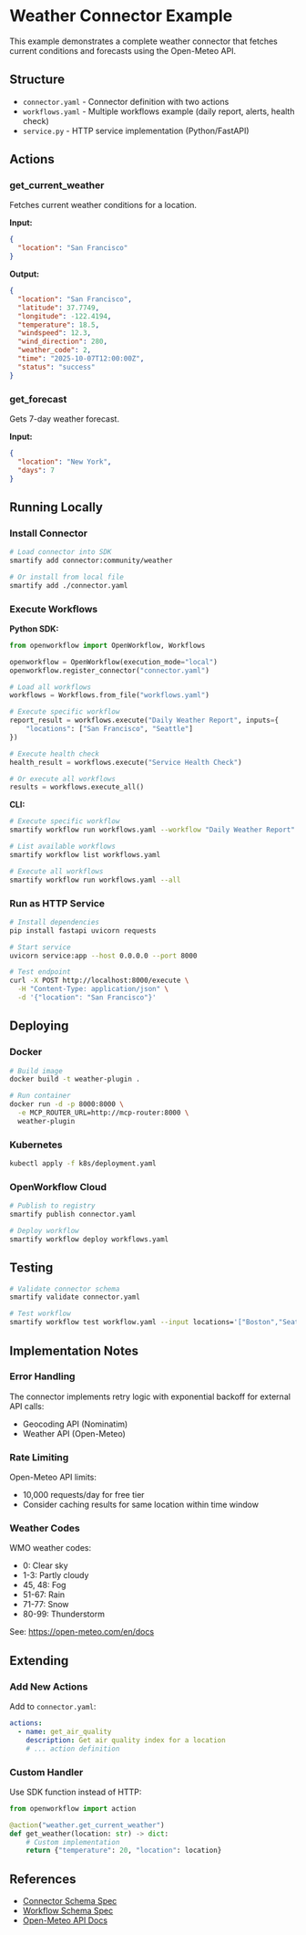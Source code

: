 # Weather Connector Example

This example demonstrates a complete weather connector that fetches current conditions and forecasts using the Open-Meteo API.

## Structure

- `connector.yaml` - Connector definition with two actions
- `workflows.yaml` - Multiple workflows example (daily report, alerts, health check)
- `service.py` - HTTP service implementation (Python/FastAPI)

## Actions

### get_current_weather

Fetches current weather conditions for a location.

**Input:**
```json
{
  "location": "San Francisco"
}
```

**Output:**
```json
{
  "location": "San Francisco",
  "latitude": 37.7749,
  "longitude": -122.4194,
  "temperature": 18.5,
  "windspeed": 12.3,
  "wind_direction": 280,
  "weather_code": 2,
  "time": "2025-10-07T12:00:00Z",
  "status": "success"
}
```

### get_forecast

Gets 7-day weather forecast.

**Input:**
```json
{
  "location": "New York",
  "days": 7
}
```

## Running Locally

### Install Connector

```bash
# Load connector into SDK
smartify add connector:community/weather

# Or install from local file
smartify add ./connector.yaml
```

### Execute Workflows

**Python SDK:**
```python
from openworkflow import OpenWorkflow, Workflows

openworkflow = OpenWorkflow(execution_mode="local")
openworkflow.register_connector("connector.yaml")

# Load all workflows
workflows = Workflows.from_file("workflows.yaml")

# Execute specific workflow
report_result = workflows.execute("Daily Weather Report", inputs={
    "locations": ["San Francisco", "Seattle"]
})

# Execute health check
health_result = workflows.execute("Service Health Check")

# Or execute all workflows
results = workflows.execute_all()
```

**CLI:**
```bash
# Execute specific workflow
smartify workflow run workflows.yaml --workflow "Daily Weather Report" --input locations='["Boston","NYC"]'

# List available workflows
smartify workflow list workflows.yaml

# Execute all workflows
smartify workflow run workflows.yaml --all
```

### Run as HTTP Service

```bash
# Install dependencies
pip install fastapi uvicorn requests

# Start service
uvicorn service:app --host 0.0.0.0 --port 8000

# Test endpoint
curl -X POST http://localhost:8000/execute \
  -H "Content-Type: application/json" \
  -d '{"location": "San Francisco"}'
```

## Deploying

### Docker

```bash
# Build image
docker build -t weather-plugin .

# Run container
docker run -d -p 8000:8000 \
  -e MCP_ROUTER_URL=http://mcp-router:8000 \
  weather-plugin
```

### Kubernetes

```bash
kubectl apply -f k8s/deployment.yaml
```

### OpenWorkflow Cloud

```bash
# Publish to registry
smartify publish connector.yaml

# Deploy workflow
smartify workflow deploy workflows.yaml
```

## Testing

```bash
# Validate connector schema
smartify validate connector.yaml

# Test workflow
smartify workflow test workflow.yaml --input locations='["Boston","Seattle"]'
```

## Implementation Notes

### Error Handling

The connector implements retry logic with exponential backoff for external API calls:
- Geocoding API (Nominatim)
- Weather API (Open-Meteo)

### Rate Limiting

Open-Meteo API limits:
- 10,000 requests/day for free tier
- Consider caching results for same location within time window

### Weather Codes

WMO weather codes:
- 0: Clear sky
- 1-3: Partly cloudy
- 45, 48: Fog
- 51-67: Rain
- 71-77: Snow
- 80-99: Thunderstorm

See: https://open-meteo.com/en/docs

## Extending

### Add New Actions

Add to `connector.yaml`:
```yaml
actions:
  - name: get_air_quality
    description: Get air quality index for a location
    # ... action definition
```

### Custom Handler

Use SDK function instead of HTTP:
```python
from openworkflow import action

@action("weather.get_current_weather")
def get_weather(location: str) -> dict:
    # Custom implementation
    return {"temperature": 20, "location": location}
```

## References

- [Connector Schema Spec](../../specs/connector-schema.md)
- [Workflow Schema Spec](../../specs/workflow-schema.md)
- [Open-Meteo API Docs](https://open-meteo.com/en/docs)
